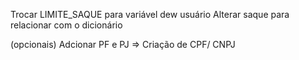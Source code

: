 Trocar LIMITE_SAQUE para variável dew usuário
Alterar saque para relacionar com o dicionário

(opcionais)
Adcionar PF e PJ => Criação de CPF/ CNPJ
